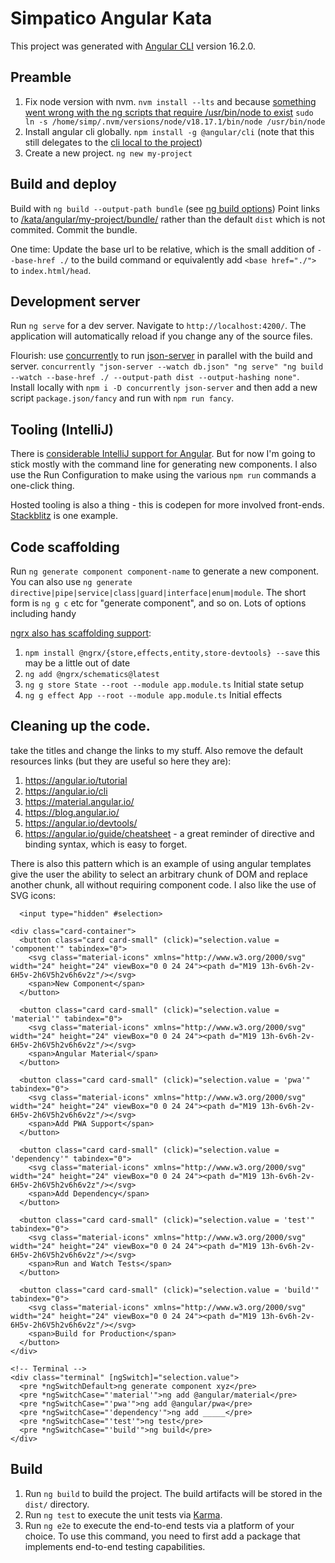 # Simpatico Angular Kata

This project was generated with [Angular CLI](https://github.com/angular/angular-cli) version 16.2.0.

## Preamble

  1. Fix node version with nvm. `nvm install --lts` and because [something went wrong with the ng scripts that require /usr/bin/node to exist](https://github.com/nvm-sh/nvm/issues/3173) `sudo ln -s /home/simp/.nvm/versions/node/v18.17.1/bin/node /usr/bin/node`
  2. Install angular cli globally. `npm install -g @angular/cli` (note that this still delegates to the [cli local to the project](https://stackoverflow.com/questions/48128847/how-to-install-angular-cli-locally-without-the-g-flag))
  3. Create a new project. `ng new my-project`

## Build and deploy

Build with `ng build --output-path bundle` (see [ng build options](https://angular.io/cli/build#options))  Point links to [/kata/angular/my-project/bundle/](/kata/angular/my-project/bundle) rather than the default `dist` which is not commited. Commit the bundle.

One time: Update the base url to be relative, which is the small addition of `--base-href ./` to the build command or equivalently add `<base href="./">` to `index.html/head`.

## Development server

Run `ng serve` for a dev server. Navigate to `http://localhost:4200/`. The application will automatically reload if you change any of the source files.

Flourish: use [concurrently](https://www.npmjs.com/package/concurrently) 
 to run [json-server](https://www.npmjs.com/package/json-server) in parallel with the build and server. `concurrently "json-server --watch db.json" "ng serve" "ng build --watch --base-href ./ --output-path dist --output-hashing none"`. Install locally with `npm i -D concurrently json-server` and then add a new script `package.json/fancy` and run with `npm run fancy`.

## Tooling (IntelliJ)

There is [considerable IntelliJ support for Angular](https://www.jetbrains.com/help/idea/2021.1/angular.html#ws_angular_syntax_highlighting). But for now I'm going to stick mostly with the command line for generating new components. I also use the Run Configuration to make using the various `npm run` commands a one-click thing.

Hosted tooling is also a thing - this is codepen for more involved front-ends.
[Stackblitz](https://stackblitz.com/run?file=src%2Fapp%2Fapp.component.html) is one example.

## Code scaffolding

Run `ng generate component component-name` to generate a new component. You can also use `ng generate directive|pipe|service|class|guard|interface|enum|module`. The short form is `ng g c` etc for "generate component", and so on. Lots of options including handy

[ngrx also has scaffolding support](https://ngrx.io/guide/schematics):

   1. `npm install @ngrx/{store,effects,entity,store-devtools} --save` this may be a little out of date
   1. `ng add @ngrx/schematics@latest`
   1. `ng g store State --root --module app.module.ts` Initial state setup
   1. `ng g effect App --root --module app.module.ts` Initial effects

## Cleaning up the code.
take the titles and change the links to my stuff. Also remove the default resources links (but they are useful so here they are):

  1. https://angular.io/tutorial
  2. https://angular.io/cli
  3. https://material.angular.io/
  4. https://blog.angular.io/
  5. https://angular.io/devtools/
  6. https://angular.io/guide/cheatsheet - a great reminder of directive and binding syntax, which is easy to forget.

There is also this pattern which is an example of using angular templates give the user the ability to select an arbitrary chunk of DOM and replace another chunk, all without requiring component code. I also like the use of SVG icons: 
```angular2html
  <input type="hidden" #selection>

<div class="card-container">
  <button class="card card-small" (click)="selection.value = 'component'" tabindex="0">
    <svg class="material-icons" xmlns="http://www.w3.org/2000/svg" width="24" height="24" viewBox="0 0 24 24"><path d="M19 13h-6v6h-2v-6H5v-2h6V5h2v6h6v2z"/></svg>
    <span>New Component</span>
  </button>

  <button class="card card-small" (click)="selection.value = 'material'" tabindex="0">
    <svg class="material-icons" xmlns="http://www.w3.org/2000/svg" width="24" height="24" viewBox="0 0 24 24"><path d="M19 13h-6v6h-2v-6H5v-2h6V5h2v6h6v2z"/></svg>
    <span>Angular Material</span>
  </button>

  <button class="card card-small" (click)="selection.value = 'pwa'" tabindex="0">
    <svg class="material-icons" xmlns="http://www.w3.org/2000/svg" width="24" height="24" viewBox="0 0 24 24"><path d="M19 13h-6v6h-2v-6H5v-2h6V5h2v6h6v2z"/></svg>
    <span>Add PWA Support</span>
  </button>

  <button class="card card-small" (click)="selection.value = 'dependency'" tabindex="0">
    <svg class="material-icons" xmlns="http://www.w3.org/2000/svg" width="24" height="24" viewBox="0 0 24 24"><path d="M19 13h-6v6h-2v-6H5v-2h6V5h2v6h6v2z"/></svg>
    <span>Add Dependency</span>
  </button>

  <button class="card card-small" (click)="selection.value = 'test'" tabindex="0">
    <svg class="material-icons" xmlns="http://www.w3.org/2000/svg" width="24" height="24" viewBox="0 0 24 24"><path d="M19 13h-6v6h-2v-6H5v-2h6V5h2v6h6v2z"/></svg>
    <span>Run and Watch Tests</span>
  </button>

  <button class="card card-small" (click)="selection.value = 'build'" tabindex="0">
    <svg class="material-icons" xmlns="http://www.w3.org/2000/svg" width="24" height="24" viewBox="0 0 24 24"><path d="M19 13h-6v6h-2v-6H5v-2h6V5h2v6h6v2z"/></svg>
    <span>Build for Production</span>
  </button>
</div>

<!-- Terminal -->
<div class="terminal" [ngSwitch]="selection.value">
  <pre *ngSwitchDefault>ng generate component xyz</pre>
  <pre *ngSwitchCase="'material'">ng add @angular/material</pre>
  <pre *ngSwitchCase="'pwa'">ng add @angular/pwa</pre>
  <pre *ngSwitchCase="'dependency'">ng add _____</pre>
  <pre *ngSwitchCase="'test'">ng test</pre>
  <pre *ngSwitchCase="'build'">ng build</pre>
</div>

```

## Build

  1. Run `ng build` to build the project. The build artifacts will be stored in the `dist/` directory.
  1. Run `ng test` to execute the unit tests via [Karma](https://karma-runner.github.io).
  1. Run `ng e2e` to execute the end-to-end tests via a platform of your choice. To use this command, you need to first add a package that implements end-to-end testing capabilities.

